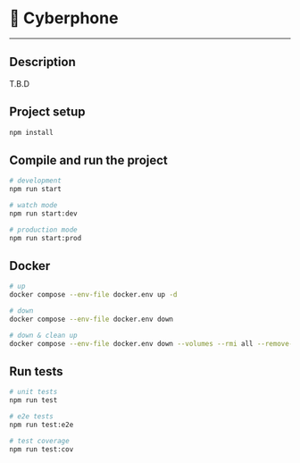 # 🚀 Cyberphone

---

## Description

T.B.D

## Project setup

```bash
npm install
```

## Compile and run the project

```bash
# development
npm run start

# watch mode
npm run start:dev

# production mode
npm run start:prod
```

## Docker

```bash
# up
docker compose --env-file docker.env up -d

# down
docker compose --env-file docker.env down

# down & clean up
docker compose --env-file docker.env down --volumes --rmi all --remove-orphans
```

## Run tests

```bash
# unit tests
npm run test

# e2e tests
npm run test:e2e

# test coverage
npm run test:cov
```
